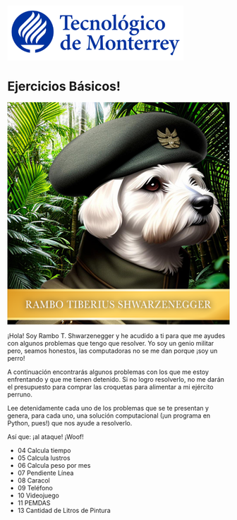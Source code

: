 ![Tec de Monterrey](images/logotecmty.png)
# Ejercicios Básicos!

![Rambo Tiberius Shwarzenegger](images/RTS_Portrait_Small.png)

¡Hola! Soy Rambo T. Shwarzenegger y he acudido a ti para que me ayudes con algunos problemas que tengo que resolver.  Yo soy un genio militar pero, seamos honestos, las computadoras no se me dan porque ¡soy un perro!

A continuación encontrarás algunos problemas con los que me estoy enfrentando y que me tienen detenido.  Si no logro resolverlo, no me darán el presupuesto para comprar las croquetas para alimentar a mi ejército perruno.

Lee detenidamente cada uno de los problemas que se te presentan y genera, para cada uno, una solución computacional (¡un programa en Python, pues!) que nos ayude a resolverlo.

Así que: ¡al ataque! ¡Woof!

- 04 Calcula tiempo
- 05 Calcula lustros
- 06 Calcula peso por mes
- 07 Pendiente Línea
- 08 Caracol
- 09 Teléfono
- 10 Videojuego
- 11 PEMDAS
- 13 Cantidad de Litros de Pintura
